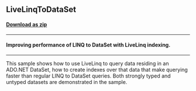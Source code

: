 ## LiveLinqToDataSet
#### [Download as zip](https://grapecity.github.io/DownGit/#/home?url=https://github.com/GrapeCity/ComponentOne-WinForms-Samples/tree/master/NetFramework\DataSource\CS\LiveLinq\HowTo\Indexing\LiveLinqToDataSet)
____
#### Improving performance of LINQ to DataSet with LiveLinq indexing.
____
This sample shows how to use LiveLinq to query data residing in an ADO.NET DataSet, how to create indexes over that data that make querying faster than regular LINQ to DataSet queries.
Both strongly typed and untyped datasets are demonstrated in the sample.
